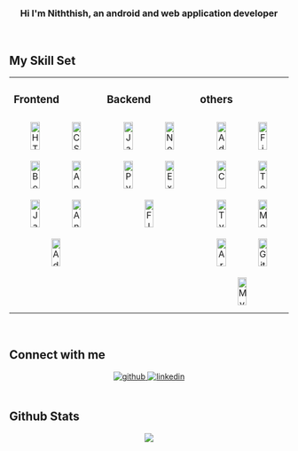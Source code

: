 ### <div align="center">Hi I'm Niththish, an android and web application developer</div>  
<br/>  


## My Skill Set  
<table><tr><td valign="top" width="33%">


### Frontend  
<div align="center">  
<img style="margin: 10px" src="https://profilinator.rishav.dev/skills-assets/html5-original-wordmark.svg" alt="HTML5" height="50" width="33%"/>  
<img style="margin: 10px" src="https://profilinator.rishav.dev/skills-assets/css3-original-wordmark.svg" alt="CSS3" height="50" width="33%"/>  
<img style="margin: 10px" src="https://profilinator.rishav.dev/skills-assets/bootstrap-plain.svg" alt="Bootstrap" height="50" width="33%"/>  
<img style="margin: 10px" src="https://profilinator.rishav.dev/skills-assets/angularjs-original.svg" alt="Angular" height="50" width="33%"/>  
<img style="margin: 10px" src="https://profilinator.rishav.dev/skills-assets/javascript-original.svg" alt="JavaScript" height="50" width="33%"/>  
<img style="margin: 10px" src="https://profilinator.rishav.dev/skills-assets/android-original-wordmark.svg" alt="Android" height="50" width="33%"/>  
<img style="margin: 10px" src="https://profilinator.rishav.dev/skills-assets/adobexd.png" alt="Adobe XD" height="50" width="33%"/>  
</div>

</td><td valign="top" width="33%">



### Backend  
<div align="center">  
<img style="margin: 10px" src="https://profilinator.rishav.dev/skills-assets/java-original-wordmark.svg" alt="Java" height="50" width="33%"/>  
<img style="margin: 10px" src="https://profilinator.rishav.dev/skills-assets/nodejs-original-wordmark.svg" alt="Node.js" height="50" width="33%"/>  
<img style="margin: 10px" src="https://profilinator.rishav.dev/skills-assets/python-original.svg" alt="Python" height="50" width="33%"/>  
<img style="margin: 10px" src="https://profilinator.rishav.dev/skills-assets/express-original-wordmark.svg" alt="Express.js" height="50" width="33%"/>  
<img style="margin: 10px" src="https://profilinator.rishav.dev/skills-assets/flask.png" alt="Flask" height="50" width="33%"/>  
</div>

</td><td valign="top" width="33%">



### others  
<div align="center">  
<img style="margin: 10px" src="https://profilinator.rishav.dev/skills-assets/adobexd.png" alt="Adobe XD" height="50" width="33%"/>  
<img style="margin: 10px" src="https://profilinator.rishav.dev/skills-assets/figma-icon.svg" alt="Figma" height="50" width="33%"/>  
<img style="margin: 10px" src="https://profilinator.rishav.dev/skills-assets/c-original.svg" alt="C" height="50" width="33%"/>  
<img style="margin: 10px" src="https://profilinator.rishav.dev/skills-assets/tensorflow-icon.svg" alt="TensorFlow" height="50" width="33%"/>  
<img style="margin: 10px" src="https://profilinator.rishav.dev/skills-assets/typescript-original.svg" alt="TypeScript" height="50" width="33%"/>  
<img style="margin: 10px" src="https://profilinator.rishav.dev/skills-assets/mongodb-original-wordmark.svg" alt="MongoDB" height="50" width="33%"/>  
<img style="margin: 10px" src="https://profilinator.rishav.dev/skills-assets/arduino.png" alt="Arduino" height="50" width="33%"/>  
<img style="margin: 10px" src="https://profilinator.rishav.dev/skills-assets/git-scm-icon.svg" alt="Git" height="50" width="33%"/>  
<img style="margin: 10px" src="https://profilinator.rishav.dev/skills-assets/mysql-original-wordmark.svg" alt="MySQL" height="50" width="33%"/>  
</div>

</td></tr></table>  

<br/>  


## Connect with me  
<div align="center">
<a href="https://github.com/niththish" target="_blank">
<img src=https://img.shields.io/badge/github-%2324292e.svg?&style=for-the-badge&logo=github&logoColor=white alt=github style="margin-bottom: 5px;" />
</a>
<a href="https://linkedin.com/in/niththish-a-339364a2" target="_blank">
<img src=https://img.shields.io/badge/linkedin-%231E77B5.svg?&style=for-the-badge&logo=linkedin&logoColor=white alt=linkedin style="margin-bottom: 5px;" />
</a>  
</div>  
  

<br/>  


## Github Stats  
<div align="center"><img src="https://github-readme-stats.vercel.app/api?username=niththish&show_icons=true&count_private=true&hide_border=true" align="center" /></div>  

<br/>  
